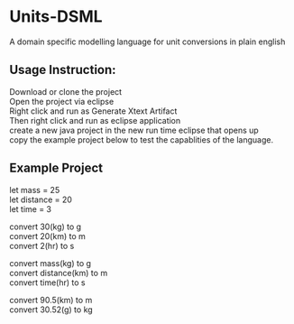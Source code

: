 # Units-DSML
A domain specific modelling language for unit conversions in plain english

## Usage Instruction:
Download or clone the project  
Open the project via eclipse  
Right click and run as Generate Xtext Artifact  
Then right click and run as eclipse application  
create a new java project in the new run time eclipse that opens up  
copy the example project below to test the capablities of the language.  

## Example Project

let mass = 25  
let distance = 20  
let time = 3  
  
convert 30(kg) to g  
convert 20(km) to m  
convert 2(hr) to s  
  
convert mass(kg) to g  
convert distance(km) to m  
convert time(hr) to s  
  
convert 90.5(km) to m  
convert 30.52(g) to kg  
